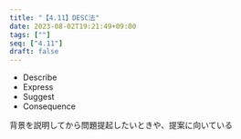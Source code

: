 ```yaml
---
title: "【4.11】DESC法"
date: 2023-08-02T19:21:49+09:00
tags: [""]
seq: ["4.11"]
draft: false
---
```


- Describe
- Express
- Suggest
- Consequence

背景を説明してから問題提起したいときや、提案に向いている